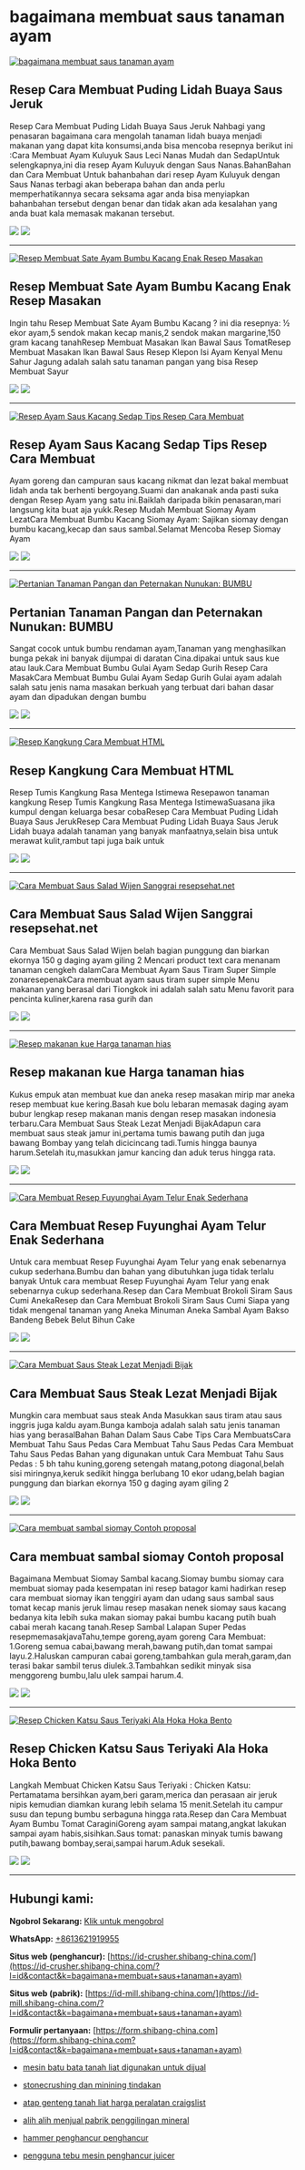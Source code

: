 # bagaimana membuat saus tanaman ayam

<a href="https://swt.shibang-china.com/?l=id&img&k=bagaimana+membuat+saus+tanaman+ayam" target="_blank">![bagaimana membuat saus tanaman ayam](http://static.shibang-china.com/all-800x300/1437.jpg)</a>

## Resep Cara Membuat Puding Lidah Buaya Saus Jeruk
Resep Cara Membuat Puding Lidah Buaya Saus Jeruk Nahbagi yang penasaran bagaimana cara mengolah tanaman lidah buaya menjadi makanan yang dapat kita konsumsi,anda bisa mencoba resepnya berikut ini :Cara Membuat Ayam Kuluyuk Saus Leci Nanas Mudah dan SedapUntuk selengkapnya,ini dia resep Ayam Kuluyuk dengan Saus Nanas.BahanBahan dan Cara Membuat Untuk bahanbahan dari resep Ayam Kuluyuk dengan Saus Nanas terbagi akan beberapa bahan dan anda perlu memperhatikannya secara seksama agar anda bisa menyiapkan bahanbahan tersebut dengan benar dan tidak akan ada kesalahan yang anda buat kala memasak makanan tersebut.


<a href="https://whatsapp.shibangsoft.com/WhatsApp.php" target="_blank" title="WhatsApp">![](http://static.shibang-china.com/icon/whatsapp.png)</a> <a href="https://swt.shibang-china.com/?l=id&icon&k=bagaimana+membuat+saus+tanaman+ayam" target="_blank">![](http://static.shibang-china.com/icon/chat-id.png)</a>

---

<a href="https://swt.shibang-china.com/?l=id&img&k=bagaimana+membuat+saus+tanaman+ayam" target="_blank">![Resep Membuat Sate Ayam Bumbu Kacang Enak Resep Masakan](http://static.shibang-china.com/all-800x300/1355.jpg)</a>

## Resep Membuat Sate Ayam Bumbu Kacang Enak Resep Masakan
Ingin tahu Resep Membuat Sate Ayam Bumbu Kacang ? ini dia resepnya: ½ ekor ayam,5 sendok makan kecap manis,2 sendok makan margarine,150 gram kacang tanahResep Membuat Masakan Ikan Bawal Saus TomatResep Membuat Masakan Ikan Bawal Saus Resep Klepon Isi Ayam Kenyal Menu Sahur Jagung adalah salah satu tanaman pangan yang bisa Resep Membuat Sayur


<a href="https://whatsapp.shibangsoft.com/WhatsApp.php" target="_blank" title="WhatsApp">![](http://static.shibang-china.com/icon/whatsapp.png)</a> <a href="https://swt.shibang-china.com/?l=id&icon&k=bagaimana+membuat+saus+tanaman+ayam" target="_blank">![](http://static.shibang-china.com/icon/chat-id.png)</a>

---

<a href="https://swt.shibang-china.com/?l=id&img&k=bagaimana+membuat+saus+tanaman+ayam" target="_blank">![Resep Ayam Saus Kacang Sedap Tips Resep Cara Membuat](http://static.shibang-china.com/all-800x300/1096.jpg)</a>

## Resep Ayam Saus Kacang Sedap Tips Resep Cara Membuat
Ayam goreng dan campuran saus kacang nikmat dan lezat bakal membuat lidah anda tak berhenti bergoyang.Suami dan anakanak anda pasti suka dengan Resep Ayam yang satu ini.Baiklah daripada bikin penasaran,mari langsung kita buat aja yukk.Resep Mudah Membuat Siomay Ayam LezatCara Membuat Bumbu Kacang Siomay Ayam: Sajikan siomay dengan bumbu kacang,kecap dan saus sambal.Selamat Mencoba Resep Siomay Ayam


<a href="https://whatsapp.shibangsoft.com/WhatsApp.php" target="_blank" title="WhatsApp">![](http://static.shibang-china.com/icon/whatsapp.png)</a> <a href="https://swt.shibang-china.com/?l=id&icon&k=bagaimana+membuat+saus+tanaman+ayam" target="_blank">![](http://static.shibang-china.com/icon/chat-id.png)</a>

---

<a href="https://swt.shibang-china.com/?l=id&img&k=bagaimana+membuat+saus+tanaman+ayam" target="_blank">![Pertanian Tanaman Pangan dan Peternakan Nunukan: BUMBU](http://static.shibang-china.com/all-800x300/1091.jpg)</a>

## Pertanian Tanaman Pangan dan Peternakan Nunukan: BUMBU
Sangat cocok untuk bumbu rendaman ayam,Tanaman yang menghasilkan bunga pekak ini banyak dijumpai di daratan Cina.dipakai untuk saus kue atau lauk.Cara Membuat Bumbu Gulai Ayam Sedap Gurih Resep Cara MasakCara Membuat Bumbu Gulai Ayam Sedap Gurih Gulai ayam adalah salah satu jenis nama masakan berkuah yang terbuat dari bahan dasar ayam dan dipadukan dengan bumbu


<a href="https://whatsapp.shibangsoft.com/WhatsApp.php" target="_blank" title="WhatsApp">![](http://static.shibang-china.com/icon/whatsapp.png)</a> <a href="https://swt.shibang-china.com/?l=id&icon&k=bagaimana+membuat+saus+tanaman+ayam" target="_blank">![](http://static.shibang-china.com/icon/chat-id.png)</a>

---

<a href="https://swt.shibang-china.com/?l=id&img&k=bagaimana+membuat+saus+tanaman+ayam" target="_blank">![Resep Kangkung Cara Membuat HTML](http://static.shibang-china.com/all-800x300/537.jpg)</a>

## Resep Kangkung Cara Membuat HTML
Resep Tumis Kangkung Rasa Mentega Istimewa Resepawon tanaman kangkung ‎ Resep Tumis Kangkung Rasa Mentega IstimewaSuasana jika kumpul dengan keluarga besar cobaResep Cara Membuat Puding Lidah Buaya Saus JerukResep Cara Membuat Puding Lidah Buaya Saus Jeruk Lidah buaya adalah tanaman yang banyak manfaatnya,selain bisa untuk merawat kulit,rambut tapi juga baik untuk


<a href="https://whatsapp.shibangsoft.com/WhatsApp.php" target="_blank" title="WhatsApp">![](http://static.shibang-china.com/icon/whatsapp.png)</a> <a href="https://swt.shibang-china.com/?l=id&icon&k=bagaimana+membuat+saus+tanaman+ayam" target="_blank">![](http://static.shibang-china.com/icon/chat-id.png)</a>

---

<a href="https://swt.shibang-china.com/?l=id&img&k=bagaimana+membuat+saus+tanaman+ayam" target="_blank">![Cara Membuat Saus Salad Wijen Sanggrai resepsehat.net](http://static.shibang-china.com/all-800x300/839.jpg)</a>

## Cara Membuat Saus Salad Wijen Sanggrai resepsehat.net
Cara Membuat Saus Salad Wijen belah bagian punggung dan biarkan ekornya 150 g daging ayam giling 2 Mencari product text cara menanam tanaman cengkeh dalamCara Membuat Ayam Saus Tiram Super Simple zonaresepenakCara membuat ayam saus tiram super simple Menu makanan yang berasal dari Tiongkok ini adalah salah satu Menu favorit para pencinta kuliner,karena rasa gurih dan


<a href="https://whatsapp.shibangsoft.com/WhatsApp.php" target="_blank" title="WhatsApp">![](http://static.shibang-china.com/icon/whatsapp.png)</a> <a href="https://swt.shibang-china.com/?l=id&icon&k=bagaimana+membuat+saus+tanaman+ayam" target="_blank">![](http://static.shibang-china.com/icon/chat-id.png)</a>

---

<a href="https://swt.shibang-china.com/?l=id&img&k=bagaimana+membuat+saus+tanaman+ayam" target="_blank">![Resep makanan kue Harga tanaman hias](http://static.shibang-china.com/all-800x300/1181.jpg)</a>

## Resep makanan kue Harga tanaman hias
Kukus empuk atan membuat kue dan aneka resep masakan mirip mar aneka resep membuat kue kering.Basah kue bolu lebaran memasak daging ayam bubur lengkap resep makanan manis dengan resep masakan indonesia terbaru.Cara Membuat Saus Steak Lezat Menjadi BijakAdapun cara membuat saus steak jamur ini,pertama tumis bawang putih dan juga bawang Bombay yang telah dicicincang tadi.Tumis hingga baunya harum.Setelah itu,masukkan jamur kancing dan aduk terus hingga rata.


<a href="https://whatsapp.shibangsoft.com/WhatsApp.php" target="_blank" title="WhatsApp">![](http://static.shibang-china.com/icon/whatsapp.png)</a> <a href="https://swt.shibang-china.com/?l=id&icon&k=bagaimana+membuat+saus+tanaman+ayam" target="_blank">![](http://static.shibang-china.com/icon/chat-id.png)</a>

---

<a href="https://swt.shibang-china.com/?l=id&img&k=bagaimana+membuat+saus+tanaman+ayam" target="_blank">![Cara Membuat Resep Fuyunghai Ayam Telur Enak Sederhana](http://static.shibang-china.com/all-800x300/498.jpg)</a>

## Cara Membuat Resep Fuyunghai Ayam Telur Enak Sederhana
Untuk cara membuat Resep Fuyunghai Ayam Telur yang enak sebenarnya cukup sederhana.Bumbu dan bahan yang dibutuhkan juga tidak terlalu banyak Untuk cara membuat Resep Fuyunghai Ayam Telur yang enak sebenarnya cukup sederhana.Resep dan Cara Membuat Brokoli Siram Saus Cumi AnekaResep dan Cara Membuat Brokoli Siram Saus Cumi Siapa yang tidak mengenal tanaman yang Aneka Minuman Aneka Sambal Ayam Bakso Bandeng Bebek Belut Bihun Cake


<a href="https://whatsapp.shibangsoft.com/WhatsApp.php" target="_blank" title="WhatsApp">![](http://static.shibang-china.com/icon/whatsapp.png)</a> <a href="https://swt.shibang-china.com/?l=id&icon&k=bagaimana+membuat+saus+tanaman+ayam" target="_blank">![](http://static.shibang-china.com/icon/chat-id.png)</a>

---

<a href="https://swt.shibang-china.com/?l=id&img&k=bagaimana+membuat+saus+tanaman+ayam" target="_blank">![Cara Membuat Saus Steak Lezat Menjadi Bijak](http://static.shibang-china.com/all-800x300/1248.jpg)</a>

## Cara Membuat Saus Steak Lezat Menjadi Bijak
Mungkin cara membuat saus steak Anda Masukkan saus tiram atau saus inggris juga kaldu ayam.Bunga kamboja adalah salah satu jenis tanaman hias yang berasalBahan Bahan Dalam Saus Cabe Tips Cara MembuatsCara Membuat Tahu Saus Pedas Cara Membuat Tahu Saus Pedas Cara Membuat Tahu Saus Pedas Bahan yang digunakan untuk Cara Membuat Tahu Saus Pedas : 5 bh tahu kuning,goreng setengah matang,potong diagonal,belah sisi miringnya,keruk sedikit hingga berlubang 10 ekor udang,belah bagian punggung dan biarkan ekornya 150 g daging ayam giling 2


<a href="https://whatsapp.shibangsoft.com/WhatsApp.php" target="_blank" title="WhatsApp">![](http://static.shibang-china.com/icon/whatsapp.png)</a> <a href="https://swt.shibang-china.com/?l=id&icon&k=bagaimana+membuat+saus+tanaman+ayam" target="_blank">![](http://static.shibang-china.com/icon/chat-id.png)</a>

---

<a href="https://swt.shibang-china.com/?l=id&img&k=bagaimana+membuat+saus+tanaman+ayam" target="_blank">![Cara membuat sambal siomay Contoh proposal](http://static.shibang-china.com/all-800x300/645.jpg)</a>

## Cara membuat sambal siomay Contoh proposal
Bagaimana Membuat Siomay Sambal kacang.Siomay bumbu siomay cara membuat siomay pada kesempatan ini resep batagor kami hadirkan resep cara membuat siomay ikan tenggiri ayam dan udang saus sambal saus tomat kecap manis jeruk limau resep masakan nenek siomay saus kacang bedanya kita lebih suka makan siomay pakai bumbu kacang putih buah cabai merah kacang tanah.Resep Sambal Lalapan Super Pedas resepmemasakjavaTahu,tempe goreng,ayam goreng Cara Membuat: 1.Goreng semua cabai,bawang merah,bawang putih,dan tomat sampai layu.2.Haluskan campuran cabai goreng,tambahkan gula merah,garam,dan terasi bakar sambil terus diulek.3.Tambahkan sedikit minyak sisa menggoreng bumbu,lalu ulek sampai harum.4.


<a href="https://whatsapp.shibangsoft.com/WhatsApp.php" target="_blank" title="WhatsApp">![](http://static.shibang-china.com/icon/whatsapp.png)</a> <a href="https://swt.shibang-china.com/?l=id&icon&k=bagaimana+membuat+saus+tanaman+ayam" target="_blank">![](http://static.shibang-china.com/icon/chat-id.png)</a>

---

<a href="https://swt.shibang-china.com/?l=id&img&k=bagaimana+membuat+saus+tanaman+ayam" target="_blank">![Resep Chicken Katsu Saus Teriyaki Ala Hoka Hoka Bento](http://static.shibang-china.com/all-800x300/859.jpg)</a>

## Resep Chicken Katsu Saus Teriyaki Ala Hoka Hoka Bento
Langkah Membuat Chicken Katsu Saus Teriyaki : Chicken Katsu: Pertamatama bersihkan ayam,beri garam,merica dan perasaan air jeruk nipis kemudian diamkan kurang lebih selama 15 menit.Setelah itu campur susu dan tepung bumbu serbaguna hingga rata.Resep dan Cara Membuat Ayam Bumbu Tomat CaraginiGoreng ayam sampai matang,angkat lakukan sampai ayam habis,sisihkan.Saus tomat: panaskan minyak tumis bawang putih,bawang bombay,serai,sampai harum.Aduk sesekali.


<a href="https://whatsapp.shibangsoft.com/WhatsApp.php" target="_blank" title="WhatsApp">![](http://static.shibang-china.com/icon/whatsapp.png)</a> <a href="https://swt.shibang-china.com/?l=id&icon&k=bagaimana+membuat+saus+tanaman+ayam" target="_blank">![](http://static.shibang-china.com/icon/chat-id.png)</a>

---
## Hubungi kami:

**Ngobrol Sekarang:** [Klik untuk mengobrol](https://swt.shibang-china.com?l=id&contact&k=bagaimana+membuat+saus+tanaman+ayam)

**WhatsApp:**  [+8613621919955](https://whatsapp.shibangsoft.com/WhatsApp.php)

**Situs web (penghancur):** [https://id-crusher.shibang-china.com/](https://id-crusher.shibang-china.com/?l=id&contact&k=bagaimana+membuat+saus+tanaman+ayam)

**Situs web (pabrik):** [https://id-mill.shibang-china.com/](https://id-mill.shibang-china.com/?l=id&contact&k=bagaimana+membuat+saus+tanaman+ayam)

**Formulir pertanyaan:** [https://form.shibang-china.com](https://form.shibang-china.com?l=id&contact&k=bagaimana+membuat+saus+tanaman+ayam)

* [mesin batu bata tanah liat digunakan untuk dijual](../40/mesin%20batu%20bata%20tanah%20liat%20digunakan%20untuk%20dijual.md)

* [stonecrushing dan minining tindakan](../39/stonecrushing%20dan%20minining%20tindakan.md)

* [atap genteng tanah liat harga peralatan craigslist](../35/atap%20genteng%20tanah%20liat%20harga%20peralatan%20craigslist.md)

* [alih alih menjual pabrik penggilingan mineral](../32/alih%20alih%20menjual%20pabrik%20penggilingan%20mineral.md)

* [hammer penghancur penghancur](../31/hammer%20penghancur%20penghancur.md)

* [pengguna tebu mesin penghancur juicer](../31/pengguna%20tebu%20mesin%20penghancur%20juicer.md)
